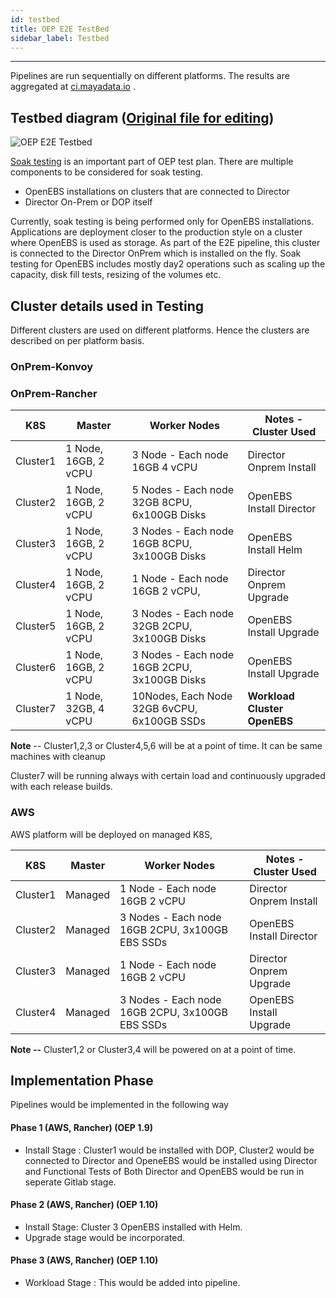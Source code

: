 ```yaml
---
id: testbed
title: OEP E2E TestBed
sidebar_label: Testbed
---
```

------



Pipelines are run sequentially on different platforms. The results are aggregated at  <a href="https://ci.mayadata.io/" target="_blank">ci.mayadata.io</a> .



## Testbed diagram ([Original file for editing](https://docs.google.com/drawings/d/1zVjph5xAyXNuQm81wv43NaH-WSaH1hIiqyNYot2oTOQ/edit?usp=sharing))

![OEP E2E Testbed](https://docs.google.com/drawings/d/e/2PACX-1vSNvpvyPnyvHFTwJXT1E_M-KMydF3z5t3um_lCDSAEfbavDBFVkYFZVvu5G90yq7oZCZI0Jv_8kEMj_/pub?w=960&h=720)

[Soak testing](https://en.wikipedia.org/wiki/Soak_testing) is an important part of OEP test plan. There are multiple components to be considered for soak testing. 

- OpenEBS installations on clusters that are connected to Director
- Director On-Prem or DOP itself

Currently, soak testing is being performed only for OpenEBS installations. Applications are deployment closer to the production style on a cluster where OpenEBS is used as storage. As part of the E2E pipeline, this cluster is connected to the Director OnPrem which is installed on the fly. Soak testing for OpenEBS includes mostly day2 operations such as scaling up the capacity, disk fill tests, resizing of the volumes etc.

## Cluster details used in Testing



Different clusters are used on different platforms. Hence the clusters are described on per platform basis.

### OnPrem-Konvoy

### OnPrem-Rancher

| K8S      | Master              | Worker Nodes                                  | Notes - Cluster Used           |
| -------- | ------------------- | --------------------------------------------- | ----------------------------- |
| Cluster1 | 1 Node, 16GB, 2 vCPU | 3 Node - Each node 16GB 4 vCPU                | Director Onprem Install       |
| Cluster2 | 1 Node, 16GB, 2 vCPU | 5 Nodes - Each node  32GB 8CPU, 6x100GB Disks | OpenEBS Install Director      |
| Cluster3 | 1 Node, 16GB, 2 vCPU | 3 Nodes - Each node  16GB 8CPU, 3x100GB Disks | OpenEBS Install Helm          |
| Cluster4 | 1 Node, 16GB, 2 vCPU | 1 Node - Each node 16GB 2 vCPU,               | Director Onprem Upgrade       |
| Cluster5 | 1 Node, 16GB, 2 vCPU | 3 Nodes - Each node  32GB 2CPU, 3x100GB Disks | OpenEBS Install Upgrade       |
| Cluster6 | 1 Node, 16GB, 2 vCPU | 3 Nodes - Each node  16GB 2CPU, 3x100GB Disks | OpenEBS Install Upgrade       |
| Cluster7 | 1 Node, 32GB, 4 vCPU | 10Nodes, Each Node 32GB 6vCPU,  6x100GB SSDs  | **Workload Cluster  OpenEBS** |

**Note** -- Cluster1,2,3 or Cluster4,5,6 will be at a point of time. It can be same machines with cleanup

Cluster7 will be running always with certain load  and continuously upgraded with each release builds.



### AWS

AWS platform will be deployed on managed K8S, 

| K8S      | Master  | Worker Nodes                                     | Notes - Cluster Used     |
| -------- | ------- | ------------------------------------------------ | ------------------------ |
| Cluster1 | Managed | 1 Node - Each node 16GB 2 vCPU                   | Director Onprem Install  |
| Cluster2 | Managed | 3 Nodes - Each node  16GB 2CPU, 3x100GB EBS SSDs | OpenEBS Install Director |
| Cluster3 | Managed | 1 Node - Each node 16GB 2 vCPU                   | Director Onprem Upgrade  |
| Cluster4 | Managed | 3 Nodes - Each node  16GB 2CPU, 3x100GB EBS SSDs | OpenEBS Install Upgrade  |

**Note --** Cluster1,2 or Cluster3,4 will be powered on at a point of time.

## Implementation Phase

Pipelines would be implemented in the following way
#### Phase 1 (AWS, Rancher) (OEP 1.9)
- Install Stage : Cluster1 would be installed with DOP, Cluster2 would be connected to Director and OpeneEBS would be installed using Director and Functional Tests of Both Director and OpenEBS would be run in seperate Gitlab stage.
#### Phase 2 (AWS, Rancher) (OEP 1.10)
- Install Stage: Cluster 3 OpenEBS installed with Helm. 
- Upgrade stage would be incorporated.
#### Phase 3 (AWS, Rancher) (OEP 1.10)
- Workload Stage : This would be added into pipeline.
